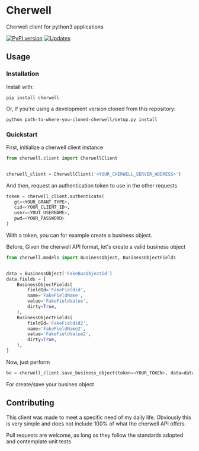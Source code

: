 # Cherwell
Cherwell client for python3 applications

[![PyPI version](https://badge.fury.io/py/cherwell.svg)](https://badge.fury.io/py/cherwell)
[![Updates](https://pyup.io/repos/github/adinanp/cherwell_client/shield.svg)](https://pyup.io/repos/github/adinanp/cherwell_client/)


## Usage


### Installation

Install with:
```shell
pip install cherwell
```

Or, if you're using a development version cloned from this repository:
```shell
python path-to-where-you-cloned-cherwell/setup.py install
```

### Quickstart

First, initialize a cherwell client instance

```python
from cherwell.client import CherwellClient


cherwell_client = CherwellClient('<YOUR_CHERWELL_SERVER_ADDRESS>')

```


And then, request an authentication token to use in the other requests

```python
token = cherwell_client.authenticate(
   gt=<YOUR_GRANT_TYPE>,
   cid=<YOUR_CLIENT_ID>,
   user=<YOUT_USERNAME>,
   pwd=<YOUR_PASSWORD>
)
```
With a token, you can for example create a business object.

Before, Given the cherwell API format, let's create a valid business object

```python
from cherwell.models import BusinessObject, BusinessObjectFields


data = BusinessObject('FakeBusObjectId')
data.fields = [
    BusinessObjectFields(
        fieldId='FakeFieldid',
        name='FakeFieldName',
        value='FakeFieldValue',
        dirty=True,
    ),
    BusinessObjectFields(
        fieldId='FakeFieldid2',
        name='FakeFieldName2',
        value='FakeFieldValue2',
        dirty=True,
    ),
]
```

Now, just perform

```python
bo = cherwell_client.save_business_object(token=<YOUR_TOKEN>, data=data)
```

For create/save your busines object


## Contributing

This client was made to meet a specific need of my daily life. Obviously this is very simple and does not include 100% of what the cherwell API offers.

Pull requests are welcome, as long as they follow the standards adopted and contemplate unit tests
